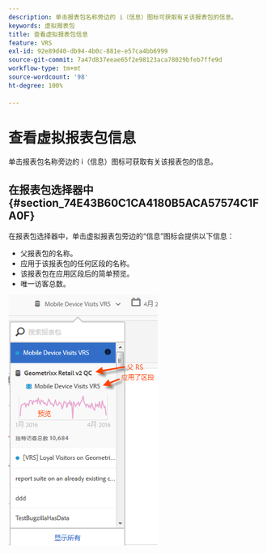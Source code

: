 ```yaml
---
description: 单击报表包名称旁边的 i（信息）图标可获取有关该报表包的信息。
keywords: 虚拟报表包
title: 查看虚拟报表包信息
feature: VRS
exl-id: 92e89d40-db94-4b0c-881e-e57ca4bb6999
source-git-commit: 7a47d837eeae65f2e98123aca78029bfeb7ffe9d
workflow-type: tm+mt
source-wordcount: '98'
ht-degree: 100%

---
```


# 查看虚拟报表包信息

单击报表包名称旁边的 i（信息）图标可获取有关该报表包的信息。

## 在报表包选择器中 {#section_74E43B60C1CA4180B5ACA57574C1FA0F}

在报表包选择器中，单击虚拟报表包旁边的“信息”图标会提供以下信息：

* 父报表包的名称。
* 应用于该报表包的任何区段的名称。
* 该报表包在应用区段后的简单预览。
* 唯一访客总数。

![](assets/vrs-info.png)
